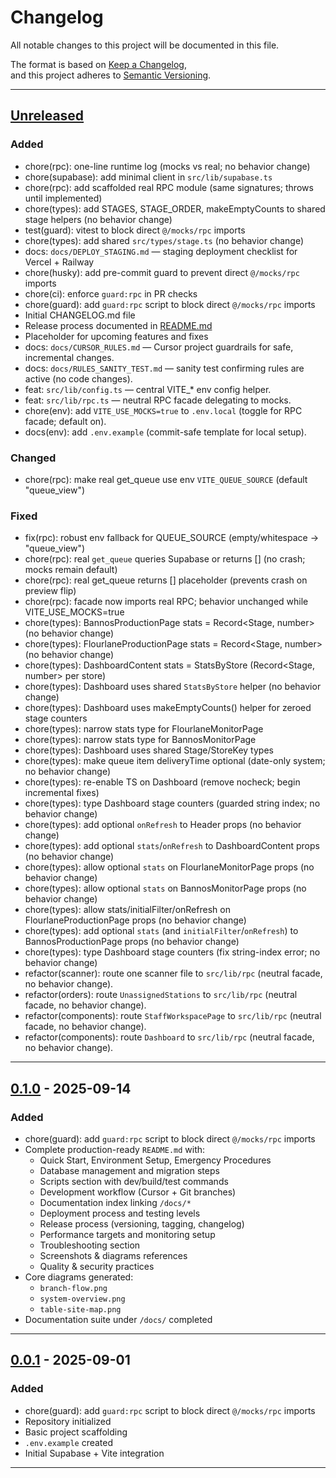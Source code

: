 # Changelog
All notable changes to this project will be documented in this file.

The format is based on [Keep a Changelog](https://keepachangelog.com/en/1.0.0/),  
and this project adheres to [Semantic Versioning](https://semver.org/spec/v2.0.0.html).

---

## [Unreleased]
### Added
- chore(rpc): one-line runtime log (mocks vs real; no behavior change)
- chore(supabase): add minimal client in `src/lib/supabase.ts`
- chore(rpc): add scaffolded real RPC module (same signatures; throws until implemented)
- chore(types): add STAGES, STAGE_ORDER, makeEmptyCounts to shared stage helpers (no behavior change)
- test(guard): vitest to block direct `@/mocks/rpc` imports
- chore(types): add shared `src/types/stage.ts` (no behavior change)
- docs: `docs/DEPLOY_STAGING.md` — staging deployment checklist for Vercel + Railway
- chore(husky): add pre-commit guard to prevent direct `@/mocks/rpc` imports
- chore(ci): enforce `guard:rpc` in PR checks
- chore(guard): add `guard:rpc` script to block direct `@/mocks/rpc` imports
- Initial CHANGELOG.md file  
- Release process documented in [README.md](README.md)  
- Placeholder for upcoming features and fixes  
- docs: `docs/CURSOR_RULES.md` — Cursor project guardrails for safe, incremental changes.
- docs: `docs/RULES_SANITY_TEST.md` — sanity test confirming rules are active (no code changes).
- feat: `src/lib/config.ts` — central VITE_* env config helper.
- feat: `src/lib/rpc.ts` — neutral RPC facade delegating to mocks.
- chore(env): add `VITE_USE_MOCKS=true` to `.env.local` (toggle for RPC facade; default on).
- docs(env): add `.env.example` (commit-safe template for local setup).

### Changed
- chore(rpc): make real get_queue use env `VITE_QUEUE_SOURCE` (default "queue_view")

### Fixed
- fix(rpc): robust env fallback for QUEUE_SOURCE (empty/whitespace → "queue_view")
- chore(rpc): real `get_queue` queries Supabase or returns [] (no crash; mocks remain default)
- chore(rpc): real get_queue returns [] placeholder (prevents crash on preview flip)
- chore(rpc): facade now imports real RPC; behavior unchanged while VITE_USE_MOCKS=true
- chore(types): BannosProductionPage stats = Record<Stage, number> (no behavior change)
- chore(types): FlourlaneProductionPage stats = Record<Stage, number> (no behavior change)
- chore(types): DashboardContent stats = StatsByStore (Record<Stage, number> per store)
- chore(types): Dashboard uses shared `StatsByStore` helper (no behavior change)
- chore(types): Dashboard uses makeEmptyCounts() helper for zeroed stage counters
- chore(types): narrow stats type for FlourlaneMonitorPage
- chore(types): narrow stats type for BannosMonitorPage
- chore(types): Dashboard uses shared Stage/StoreKey types
- chore(types): make queue item deliveryTime optional (date-only system; no behavior change)
- chore(types): re-enable TS on Dashboard (remove nocheck; begin incremental fixes)
- chore(types): type Dashboard stage counters (guarded string index; no behavior change)
- chore(types): add optional `onRefresh` to Header props (no behavior change)
- chore(types): add optional `stats`/`onRefresh` to DashboardContent props (no behavior change)
- chore(types): allow optional `stats` on FlourlaneMonitorPage props (no behavior change)
- chore(types): allow optional `stats` on BannosMonitorPage props (no behavior change)
- chore(types): allow stats/initialFilter/onRefresh on FlourlaneProductionPage props (no behavior change)
- chore(types): add optional `stats` (and `initialFilter`/`onRefresh`) to BannosProductionPage props (no behavior change)
- chore(types): type Dashboard stage counters (fix string-index error; no behavior change)
- refactor(scanner): route one scanner file to `src/lib/rpc` (neutral facade, no behavior change).
- refactor(orders): route `UnassignedStations` to `src/lib/rpc` (neutral facade, no behavior change).
- refactor(components): route `StaffWorkspacePage` to `src/lib/rpc` (neutral facade, no behavior change).
- refactor(components): route `Dashboard` to `src/lib/rpc` (neutral facade, no behavior change).

---

## [0.1.0] - 2025-09-14
### Added
- chore(guard): add `guard:rpc` script to block direct `@/mocks/rpc` imports
- Complete production-ready `README.md` with:
  - Quick Start, Environment Setup, Emergency Procedures
  - Database management and migration steps
  - Scripts section with dev/build/test commands
  - Development workflow (Cursor + Git branches)
  - Documentation index linking `/docs/*`
  - Deployment process and testing levels
  - Release process (versioning, tagging, changelog)
  - Performance targets and monitoring setup
  - Troubleshooting section
  - Screenshots & diagrams references
  - Quality & security practices
- Core diagrams generated:
  - `branch-flow.png`
  - `system-overview.png`
  - `table-site-map.png`
- Documentation suite under `/docs/` completed

---

## [0.0.1] - 2025-09-01
### Added
- chore(guard): add `guard:rpc` script to block direct `@/mocks/rpc` imports
- Repository initialized  
- Basic project scaffolding  
- `.env.example` created  
- Initial Supabase + Vite integration  

---

[Unreleased]: https://github.com/<your-org>/<your-repo>/compare/v0.1.0...HEAD
[0.1.0]: https://github.com/<your-org>/<your-repo>/releases/tag/v0.1.0
[0.0.1]: https://github.com/<your-org>/<your-repo>/releases/tag/v0.0.1
